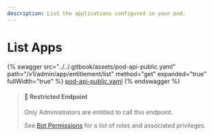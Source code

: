```yaml
---
description: List the applications configured in your pod.
---
```


# List Apps

{% swagger src="../../.gitbook/assets/pod-api-public.yaml" path="/v1/admin/app/entitlement/list" method="get" expanded="true" fullWidth="true" %}
[pod-api-public.yaml](../../.gitbook/assets/pod-api-public.yaml)
{% endswagger %}

> #### 🚧 Restricted Endpoint
>
> Only Administrators are entitled to call this endpoint.
>
> See [Bot Permissions](https://docs.developers.symphony.com/building-bots-on-symphony/configuration/bot-permissions) for a list of roles and associated privileges.
